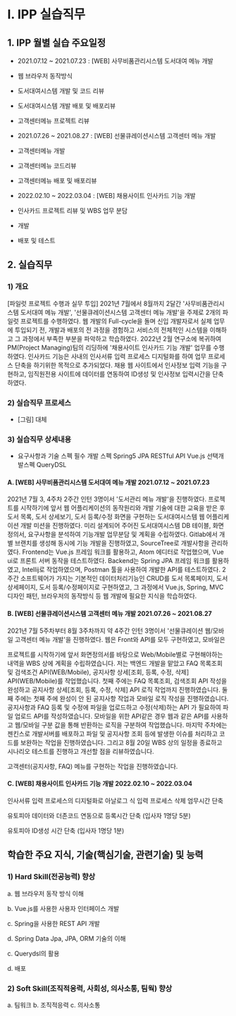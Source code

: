 # I. IPP 실습직무
## 1. IPP 월별 실습 주요일정
- 2021.07.12 ~ 2021.07.23 : [WEB] 사무비품관리시스템 도서대여 메뉴 개발
- 웹 브라우저 동작방식
- 도서대여시스템 개발 및 코드 리뷰
- 도서대여시스템 개발 배포 및 배포리뷰
- 고객센터메뉴 프로젝트 리뷰 

- 2021.07.26 ~ 2021.08.27 : [WEB] 선물큐레이션시스템 고객센터 메뉴 개발
- 고객센터메뉴 개발
- 고객센터메뉴 코드리뷰
- 고객센터메뉴 배포 및 배포리뷰

- 2022.02.10 ~ 2022.03.04 : [WEB] 채용사이트 인사카드 기능 개발
- 인사카드 프로젝트 리뷰 및 WBS 업무 분담
- 개발
- 배포 및 테스트

## 2. 실습직무
### 1) 개요
[파일럿 프로젝트 수행과 실무 투입]
2021년 7월에서 8월까지 2달간 '사무비품관리시스템 도서대여 메뉴 개발', '선물큐레이션시스템 고객센터 메뉴 개발'을 주제로 2개의 파일럿 프로젝트를 수행하였다. 웹 개발의 Full-cycle을 돌며 신입 개발자로서 실제 업무에 투입되기 전, 개발과 배포의 전 과정을 경험하고 서비스의 전체적인 시스템을 이해하고 그 과정에서 부족한 부분을 파악하고 학습하였다. 
2022년 2월 연구소에 복귀하여 PM(Project Managing)팀의 리딩하에 '채용사이트 인사카드 기능 개발' 업무를 수행하였다. 인사카드 기능은 사내의 인사서류 입력 프로세스 디지털화를 하여 업무 프로세스 단축을 하기위한 목적으로 추가되었다. 채용 웹 사이트에서 인사정보 입력 기능을 구현하고, 임직원전용 사이트에 데이터를 연동하여 ID생성 및 인사정보 입력시간을 단축하였다.

### 2) 실습직무 프로세스
- [그림] 대체

### 3) 실습직무 상세내용

- 요구사항과 기술 스펙
필수 개발 스펙
Spring5
JPA
RESTful API
Vue.js
선택개발스펙
QueryDSL

#### A. [WEB] 사무비품관리시스템 도서대여 메뉴 개발  2021.07.12 ~ 2021.07.23

2021년 7월 3, 4주차 2주간 인턴 3명이서 '도서관리 메뉴 개발'을 진행하였다. 프로젝트를 시작하기에 앞서 웹 어플리케이션의 동작원리와 개발 기술에 대한 교육을 받은 후 도서 목록, 도서 상세보기, 도서 등록/수정 화면을 구현하는 도서대여시스템 웹 어플리케이션 개발 미션을 진행하였다. 
미리 설계되어 주어진 도서대여시스템 DB 테이블, 화면정의서, 요구사항을 분석하여 기능개발 업무분담 및 계획을 수립하였다. Gitlab에서 개별 브랜치를 생성해 동시에 기능 개발을 진행하였고, SourceTree로 개발사항을 관리하였다. Frontend는 Vue.js 프레임 워크를 활용하고, Atom 에디터로 작업했으며, Vue ui로 프론트 서버 동작을 테스트하였다. Backend는 Spring JPA 프레임 워크를 활용하였고, Intellij로 작업하였으며, Postman 툴을 사용하여 개발한 API를 테스트하였다. 2주간 소프트웨어가 가지는 기본적인 데이터처리기능인 CRUD를 도서 목록페이지, 도서 상세페이지, 도서 등록/수정페이지로 구현하였고, 그 과정에서 Vue.js, Spring, MVC 디자인 패턴, 브라우저의 동작방식 등 웹 개발에 필요한 지식을 학습하였다. 


#### B. [WEB] 선물큐레이션시스템 고객센터 메뉴 개발   2021.07.26 ~ 2021.08.27

2021년 7월 5주차부터 8월 3주차까지 약 4주간 인턴 3명이서 '선물큐레이션 웹/모바일 고객센터 메뉴 개발'을 진행하였다. 웹은 Front와 API를 모두 구현하였고, 모바일은 

프로젝트를 시작하기에 앞서 화면정의서를 바탕으로 Web/Mobile별로 구현해야하는 내역을 WBS 상에 계획을 수립하였습니다. 저는 백엔드 개발을 맡았고 FAQ 목록조회 및 검색조건 API(WEB/Mobile), 공지사항 상세[조회, 등록, 수정, 삭제] API(WEB/Mobile)를 작업했습니다. 
첫째 주에는 FAQ 목록조회, 검색조회 API 작성을 완성하고 공지사항 상세[조회, 등록, 수정, 삭제] API 로직 작업까지 진행하였습니다. 
둘째 주에는 첫째 주에 완성이 안 된 공지사항 작업과 모바일 로직 작성을 진행하였습니다. 공지사항과 FAQ 등록 및 수정에 파일을 업로드하고 수정(삭제)하는 API 가 필요하여 파일 업로드 API를 작성하였습니다. 모바일을 위한 API같은 경우 웹과 같은 API를 사용하고 웹/모바일 구분 값을 통해 반환하는 로직을 구분하여 작업했습니다. 
마지막 주차에는 젠킨스로 개발서버를 배포하고 파일 및 공지사항 조회 등에 발생한 이슈를 처리하고 코드를 보완하는 작업을 진행하였습니다. 그리고 8월 20일 WBS 상의 일정을 종료하고 시나리오 테스트를 진행하고 개선할 점을 리뷰하였습니다.

고객센터(공지사항, FAQ) 메뉴를 구현하는 작업을 진행하였습니다.


#### C. [WEB] 채용사이트 인사카드 기능 개발          2022.02.10 ~ 2022.03.04

인사서류 입력 프로세스의 디지털화로 아날로그 식 입력 프로세스 삭제 엄무시간 단축

유토피아 데이터와 더존코드 연동으로 등록시간 단축 (입사자 1명당 5분)

유토피아 ID생성 시간 단축 (입사자 1명당 1분)

## 학습한 주요 지식, 기술(핵심기술, 관련기술) 및 능력
### 1) Hard Skill(전공능력) 향상
a. 웹 브라우저 동작 방식 이해

b. Vue.js를 사용한 사용자 인터페이스 개발

c. Spring을 사용한 REST API 개발

d. Spring Data Jpa, JPA, ORM 기술의 이해

c. Querydsl의 활용

d. 배포

### 2) Soft Skill(조직적응력, 사회성, 의사소통, 팀웍) 향상
a. 팀워크
b. 조직적응력
c. 의사소통
